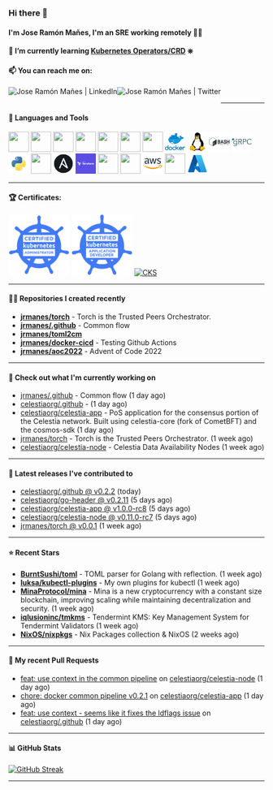 ### Hi there 👋

#### I'm Jose Ramón Mañes, I'm an SRE working remotely 👨‍💻

####  🌱 I’m currently learning [Kubernetes Operators/CRD](https://kubernetes.io/docs/concepts/extend-kubernetes/operator/) ⎈
####  📫 You can reach me on:

<a href="https://www.linkedin.com/in/joseramonmanesblasco/"><img align="left" alt="Jose Ramón Mañes | LinkedIn" height="32" src="https://img.shields.io/badge/linkedin-%230077B5.svg?&style=for-the-badge&logo=linkedin&logoColor=white"/></a>
<a href="https://twitter.com/jrmanes_"><img align="left" alt="Jose Ramón Mañes | Twitter" height="32" src="https://img.shields.io/badge/Twitter-1DA1F2?style=for-the-badge&logo=twitter&logoColor=white"/></a>
<br/>

---

#### 🔨 Languages and Tools
<p align="left">
<code><img width="40" height="40" src="https://go.dev/blog/go-brand/Go-Logo/PNG/Go-Logo_Blue.png"></code>
<code><img width="40" height="40" src="https://www.vectorlogo.zone/logos/kubernetes/kubernetes-icon.svg"></code>
<code><img width="40" height="40" src="https://cluster-api.sigs.k8s.io/images/introduction.svg"></code>
<code><img width="40" height="40" src="https://cncf-branding.netlify.app/img/projects/argo/icon/color/argo-icon-color.png"></code>
<code><img width="40" height="40" src="https://camo.githubusercontent.com/bd5b74426b7087fe4c8568458993dfff11001c3b9f0a2483e1da43650cbe0672/68747470733a2f2f7777772e766563746f726c6f676f2e7a6f6e652f6c6f676f732f697374696f696f2f697374696f696f2d69636f6e2e737667"></code>
<code><img width="40" height="40" src="https://avatars.githubusercontent.com/u/3380462?s=200&v=4"></code>
<code><img width="40" height="40" src="https://avatars.githubusercontent.com/u/49725059?s=200&v=4"></code>
<code><img width="40" height="40" src="https://github.com/github/explore/raw/main/topics/docker/docker.png"></code>
<code><img width="40" height="40" src="https://github.com/github/explore/raw/main/topics/linux/linux.png"></code>
<code><img width="40" height="40" src="https://github.com/github/explore/raw/main/topics/bash/bash.png"></code>
<code><img width="40" height="40" src="https://raw.githubusercontent.com/github/explore/main/topics/grpc/grpc.png"></code>
<code><img width="40" height="40" src="https://raw.githubusercontent.com/github/explore/main/topics/python/python.png"></code>
<code><img width="40" height="40" src="https://miqh.gallerycdn.vsassets.io/extensions/miqh/vscode-language-rust/0.14.0/1536151476041/Microsoft.VisualStudio.Services.Icons.Default"></code>
<code><img width="40" height="40" src="https://github.com/github/explore/raw/main/topics/ansible/ansible.png"></code>
<code><img width="40" height="40" src="https://raw.githubusercontent.com/github/explore/80688e429a7d4ef2fca1e82350fe8e3517d3494d/topics/terraform/terraform.png"></code>
<code><img width="40" height="40" src="https://www.vectorlogo.zone/logos/vagrantup/vagrantup-icon.svg"></code>
<code><img width="40" height="40" src="https://avatars.githubusercontent.com/u/10203055?s=200&v=4"></code>
<code><img width="40" height="40" src="https://github.com/github/explore/raw/main/topics/aws/aws.png"></code>
<code><img width="40" height="40" src="https://www.vectorlogo.zone/logos/google_cloud/google_cloud-icon.svg"></code>
<code><img width="40" height="40" src="https://raw.githubusercontent.com/github/explore/80688e429a7d4ef2fca1e82350fe8e3517d3494d/topics/azure/azure.png"></code>
</p>

---

#### 🏆 Certificates:

<a href="https://www.credly.com/badges/bbcfc5a2-085d-4661-b385-0ce108904e8c/public_url"><img alt="CKA" width="120" height="120" src="https://raw.githubusercontent.com/cncf/artwork/master/other/cka/color/kubernetes-cka-color.png"/></a>
<a href="https://www.credly.com/badges/bbcfc5a2-085d-4661-b385-0ce108904e8c/public_url"><img alt="CKAD" width="120" height="120" src="https://raw.githubusercontent.com/cncf/artwork/master/other/ckad/color/kubernetes-ckad-color.png"/></a>
<a href="https://www.credly.com/badges/0e9bf1ef-f30d-441d-aa38-9b61252615b0/public_url"><img alt="CKS" width="120" height="120" src="https://www.cncf.io/wp-content/uploads/2020/11/kubernetes-security-specialist-logo.svg"/></a>

---

#### 👨‍💻 Repositories I created recently
- **[jrmanes/torch](https://github.com/jrmanes/torch)** -  Torch is the Trusted Peers Orchestrator. 
- **[jrmanes/.github](https://github.com/jrmanes/.github)** - Common flow
- **[jrmanes/toml2cm](https://github.com/jrmanes/toml2cm)**
- **[jrmanes/docker-cicd](https://github.com/jrmanes/docker-cicd)** - Testing Github Actions
- **[jrmanes/aoc2022](https://github.com/jrmanes/aoc2022)** - Advent of Code 2022

---

#### 👷 Check out what I'm currently working on


- [jrmanes/.github](https://github.com/jrmanes/.github) - Common flow (1 day ago)
- [celestiaorg/.github](https://github.com/celestiaorg/.github) -  (1 day ago)
- [celestiaorg/celestia-app](https://github.com/celestiaorg/celestia-app) - PoS application for the consensus portion of the Celestia network. Built using celestia-core (fork of CometBFT) and the cosmos-sdk (1 day ago)
- [jrmanes/torch](https://github.com/jrmanes/torch) -  Torch is the Trusted Peers Orchestrator.  (1 week ago)
- [celestiaorg/celestia-node](https://github.com/celestiaorg/celestia-node) - Celestia Data Availability Nodes (1 week ago)

---

#### 🚀 Latest releases I've contributed to


- [celestiaorg/.github @ v0.2.2](https://github.com/celestiaorg/.github/releases/tag/v0.2.2) (today)
- [celestiaorg/go-header @ v0.2.11](https://github.com/celestiaorg/go-header/releases/tag/v0.2.11) (5 days ago)
- [celestiaorg/celestia-app @ v1.0.0-rc8](https://github.com/celestiaorg/celestia-app/releases/tag/v1.0.0-rc8) (5 days ago)
- [celestiaorg/celestia-node @ v0.11.0-rc7](https://github.com/celestiaorg/celestia-node/releases/tag/v0.11.0-rc7) (5 days ago)
- [jrmanes/torch @ v0.0.1](https://github.com/jrmanes/torch/releases/tag/v0.0.1) (1 week ago)

---

#### ⭐ Recent Stars


- **[BurntSushi/toml](https://github.com/BurntSushi/toml)** - TOML parser for Golang with reflection. (1 week ago)
- **[luksa/kubectl-plugins](https://github.com/luksa/kubectl-plugins)** - My own plugins for kubectl (1 week ago)
- **[MinaProtocol/mina](https://github.com/MinaProtocol/mina)** - Mina is a new cryptocurrency with a constant size blockchain, improving scaling while maintaining decentralization and security. (1 week ago)
- **[iqlusioninc/tmkms](https://github.com/iqlusioninc/tmkms)** - Tendermint KMS: Key Management System for Tendermint Validators (1 week ago)
- **[NixOS/nixpkgs](https://github.com/NixOS/nixpkgs)** - Nix Packages collection &amp; NixOS (2 weeks ago)

---

#### 🔨 My recent Pull Requests


- [feat: use context in the common pipeline](https://github.com/celestiaorg/celestia-node/pull/2447) on [celestiaorg/celestia-node](https://github.com/celestiaorg/celestia-node) (1 day ago)
- [chore: docker common pipeline v0.2.1](https://github.com/celestiaorg/celestia-app/pull/2057) on [celestiaorg/celestia-app](https://github.com/celestiaorg/celestia-app) (1 day ago)
- [feat: use context - seems like it fixes the ldflags issue](https://github.com/celestiaorg/.github/pull/65) on [celestiaorg/.github](https://github.com/celestiaorg/.github) (1 day ago)

---

#### 📊 GitHub Stats

[![GitHub Streak](https://github-readme-streak-stats.herokuapp.com?user=jrmanes&theme=tokyonight&date_format=M%20j%5B%2C%20Y%5D)](https://git.io/streak-stats) 

---
